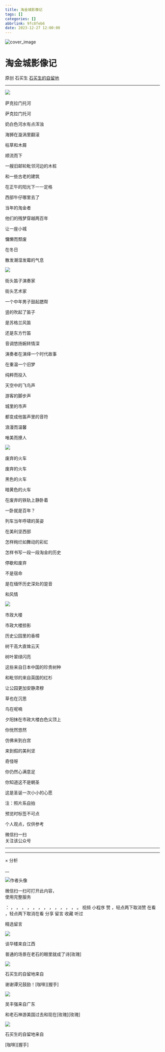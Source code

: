 ```yaml
---
title: 淘金城影像记
tags: []
categories: []
abbrlink: 9fc8feb6
date: 2023-12-27 12:00:00
---
```


![cover_image](20231227淘金城影像记/img1.jpg)

#  淘金城影像记

原创  石买生  [ 石买生的自留地 ](javascript:void\(0\);)

__ _ _ _ _

  

  

![](20231227淘金城影像记/img2.jpg)
​

萨克拉门托河

  

  

萨克拉门托河

  

奶白色河水有点浑浊

海狮在漩涡里翻滚

枯草和木屑

顺流而下

一艘旧邮轮毗邻河边的木桩

和一些古老的建筑

在正午的阳光下一一定格

西部牛仔哪里去了

当年的淘金者

他们的残梦穿越两百年

让一座小城

慵懒而颓废

在冬日

散发潮湿发霉的气息

  

![](20231227淘金城影像记/img3.jpg)
​

街头笛子演奏家

  

街头艺术家

  

一个中年男子鼓起腮帮

竖的吹起了笛子

是苏格兰风笛

还是东方竹笛

音调悠扬婉转情深

演奏者在演绎一个时代故事

在重温一个旧梦

纯粹而投入

天空中的飞鸟声

游客的脚步声

城里的市声

都变成他笛声里的音符

浪漫而温馨

唯美而撩人

  

![](20231227淘金城影像记/img4.jpg)
​

废弃的火车

  

  

废弃的火车

  

黑色的火车

暗黄色的火车

在废弃的铁轨上静卧着

一卧就是百年？

列车当年呼啸的英姿

在美利坚西部

怎样绚烂如舞动的彩虹

怎样书写一段一段淘金的历史

停歇和废弃

不是宿命

是在缅怀历史深处的跫音

和风情

  

![](20231227淘金城影像记/img5.jpg)
​

市政大楼

  

市政大楼掠影

  

历史公园里的香樟

树干高大直耸云天

树叶翠绿闪亮

这些来自日本中国的珍贵树种

和毗邻的来自英国的红杉

让公园更加安静肃穆

草也在沉思

鸟在呢喃

夕阳抹在市政大楼白色尖顶上

你恍然悠然

仿佛来到白宫

来到假的美利坚

奇怪呀

你仍然心满意足

你知道这不是朝圣

这是圣诞一次小小的心愿

  

  

注：照片系自拍

预览时标签不可点

个人观点，仅供参考

微信扫一扫  
关注该公众号





****



****



×  分析

__

![作者头像](shared/img1.png)

微信扫一扫可打开此内容，  
使用完整服务

：  ，  ，  ，  ，  ，  ，  ，  ，  ，  ，  ，  ，  。  视频  小程序  赞  ，轻点两下取消赞  在看  ，轻点两下取消在看
分享  留言  收藏  听过

精选留言

![](shared/img87.jpg)

谈华楼来自江西

普通的场景在老石的眼里就成了诗[玫瑰]

![](shared/img4.jpg)

石买生的自留地来自

谢谢谭兄鼓励！[咖啡][握手]

![](shared/img16.jpg)

吴丰强来自广东

和老石神游美国过去和现在[玫瑰][玫瑰]

![](shared/img4.jpg)

石买生的自留地来自

[咖啡][握手]


